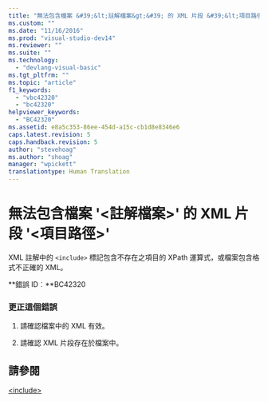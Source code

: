 ```yaml
---
title: "無法包含檔案 &#39;&lt;註解檔案&gt;&#39; 的 XML 片段 &#39;&lt;項目路徑&gt;&#39; | Microsoft Docs"
ms.custom: ""
ms.date: "11/16/2016"
ms.prod: "visual-studio-dev14"
ms.reviewer: ""
ms.suite: ""
ms.technology: 
  - "devlang-visual-basic"
ms.tgt_pltfrm: ""
ms.topic: "article"
f1_keywords: 
  - "vbc42320"
  - "bc42320"
helpviewer_keywords: 
  - "BC42320"
ms.assetid: e8a5c353-86ee-454d-a15c-cb1d8e8346e6
caps.latest.revision: 5
caps.handback.revision: 5
author: "stevehoag"
ms.author: "shoag"
manager: "wpickett"
translationtype: Human Translation
---
```

# 無法包含檔案 &#39;&lt;註解檔案&gt;&#39; 的 XML 片段 &#39;&lt;項目路徑&gt;&#39;
XML 註解中的 `<include>` 標記包含不存在之項目的 XPath 運算式，或檔案包含格式不正確的 XML。  
  
 **錯誤 ID︰**BC42320  
  
### 更正這個錯誤  
  
1.  請確認檔案中的 XML 有效。  
  
2.  請確認 XML 片段存在於檔案中。  
  
## 請參閱  
 [\<include\>](../../visual-basic/language-reference/xmldoc/include.md)